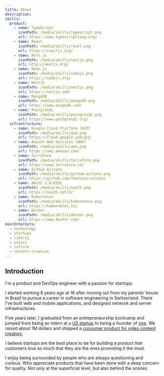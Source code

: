 ```yaml
---
title: About
description:
skills:
  product:
    - name: TypeScript
      iconPath: /media/skills/typescript.png
      url: https://www.typescriptlang.org/
    - name: React
      iconPath: /media/skills/react.png
      url: https://reactjs.org/
    - name: Next.js
      iconPath: /media/skills/nextjs.png
      url: http://nextjs.org/
    - name: Node.js
      iconPath: /media/skills/nodejs.png
      url: https://nodejs.org/
    - name: NestJS
      iconPath: /media/skills/nestjs.png
      url: https://nestjs.com/
    - name: MongoDB
      iconPath: /media/skills/mongodb.png
      url: https://www.mongodb.com/
    - name: PostgreSQL
      iconPath: /media/skills/postgresql.png
      url: https://www.postgresql.org/
  infrastructure:
    - name: Google Cloud Platform (GCP)
      iconPath: /media/skills/gcp.png
      url: https://cloud.google.com/gcp
    - name: Amazon Web Services (AWS)
      iconPath: /media/skills/aws.png
      url: https://aws.amazon.com/
    - name: Terraform
      iconPath: /media/skills/terraform.png
      url: https://www.terraform.io/
    - name: GitHub Actions
      iconPath: /media/skills/github-actions.png
      url: https://github.com/features/actions
    - name: OAuth 2.0/OIDC
      iconPath: /media/skills/oauth.png
      url: https://oauth.net/2/
    - name: Kubernetes
      iconPath: /media/skills/kubernetes.png
      url: https://kubernetes.io/
    - name: Docker
      iconPath: /media/skills/docker.png
      url: https://www.docker.com/
mainInterests:
  - technology
  - startups
  - liberty
  - ethics
  - culture
  - content-creation
---
```


## Introduction

I'm a product and DevOps engineer with a passion for startups.

I started working 8 years ago at 16 after moving out from my parents’ house in Brazil to pursue a
career in software engineering in Switzerland. There I’ve built web and mobile applications, and
designed network and server infrastructures.

Five years later, I graduated from an entrepreneurship bootcamp and jumped from being an intern at a
[US startup](https://lbry.com/) to being a founder of [one](https://www.crunchbase.com/organization/odeon).
We raised about 1M dollars and shipped a [consumer product for video content creators](https://odeon.tv/).

I believe startups are the best place to be for building a product that customers love so much that
they are the ones promoting it the most.

I enjoy being surrounded by people who are always questioning and curious. Who appreciate products
that have been done with a deep concern for quality. Not only at the superficial level, but also
behind the scenes.